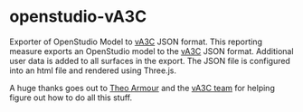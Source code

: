 # openstudio-vA3C

Exporter of OpenStudio Model to [vA3C](http://va3c.github.io/) JSON format.  This reporting measure exports an OpenStudio model to the [vA3C](http://va3c.github.io/) JSON format.  Additional user data is added to all surfaces in the export.  The JSON file is configured into an html file and rendered using Three.js.  

A huge thanks goes out to [Theo Armour](https://github.com/theo-armour) and the [vA3C team](http://va3c.github.io/) for helping figure out how to do all this stuff.